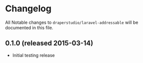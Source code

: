 # Changelog

All Notable changes to `draperstudio/laravel-addressable` will be documented in this file.

## 0.1.0 (released 2015-03-14)

- Initial testing release
